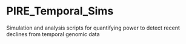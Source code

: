 # PIRE_Temporal_Sims
 Simulation and analysis scripts for quantifying power to detect recent declines from temporal genomic data
